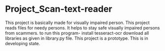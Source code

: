 # Project_Scan-text-reader
This project is basically made for visually impaired person. This project reads files for needy persons. It helps to stay safe visually impaired persons from scammers.
to run this program-
install tesseract-ocr
download all libraries as given in library.py file.
This project is a prototype. This is in developing state.
